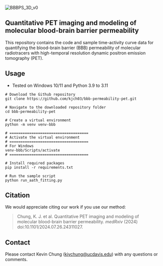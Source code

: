![BBBPS_3D_v0](https://github.com/user-attachments/assets/4c40fafd-6c36-4dca-8a6d-a3cc0db9220a)

## Quantitative PET imaging and modeling of molecular blood-brain barrier permeability
This repository contains the code and sample time-activity curve data for quantifying the blood-brain barrier (BBB) permeability of molecular radiotracers with high-temporal resolution dynamic positron emission tomography (PET).

## Usage
- Tested on Windows 10/11 and Python 3.9 to 3.11
```
# Download the Github repository
git clone https://github.com/kjch03/bbb-permeability-pet.git

# Navigate to the downloaded repository folder
cd bbb-permeability-pet

# Create a virtual environment
python -m venv venv-bbb

# ====================================
# Activate the virtual environment
# ====================================
# For Windows
venv-bbb/Scripts/activate
# ====================================

# Install required packages
pip install -r requirements.txt

# Run the sample script
python run_aath_fitting.py
```

## Citation
We would appreciate citing our work if you use our method:
> Chung, K. J. et al. Quantitative PET imaging and modeling of molecular blood-brain barrier permeability. *medRxiv* (2024) doi:10.1101/2024.07.26.24311027.

## Contact
Please contact Kevin Chung (kjychung@ucdavis.edu) with any questions or comments.
